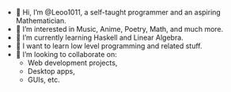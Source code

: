 - 👋 Hi, I’m @Leoo1011, a self-taught programmer and an aspiring Mathematician.
- 👀 I’m interested in Music, Anime, Poetry, Math, and much more.
- 🌱 I’m currently learning Haskell and Linear Algebra.
- 🚩 I want to learn low level programming and related stuff.
- 💞️ I’m looking to collaborate on:
  - Web development projects,
  - Desktop apps,
  - GUIs, etc.
<!-- - 📫 How to reach me: -->

